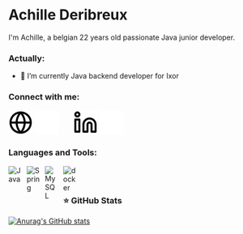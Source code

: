 # Achille Deribreux
I'm Achille, a belgian 22 years old passionate Java junior developer.

### Actually:
- 🔭 I’m currently Java backend developer for Ixor


### Connect with me:

[![img_contact](./img/globe-light.svg)](http://achille-deribreux.be/#gh-light-mode-only)
[![img_contact](./img/globe-dark.svg)](http://achille-deribreux.be/#gh-dark-mode-only)
&nbsp;&nbsp;
&nbsp;&nbsp;
[![img_contact](./img/linkedin-light.svg)](https://www.linkedin.com/in/achille-deribreux/#gh-light-mode-only)
[![img_contact](./img/linkedin-dark.svg)](https://www.linkedin.com/in/achille-deribreux/#gh-dark-mode-only)

### Languages and Tools:
<img align="left" alt="Java" width="26px" src="https://cdn.jsdelivr.net/gh/devicons/devicon/icons/java/java-original.svg" style="padding-right:10px;" />
<img align="left" alt="Spring" width="26px" src="https://cdn.jsdelivr.net/gh/devicons/devicon/icons/spring/spring-original.svg" style="padding-right:10px;" />
<img align="left" alt="MySQL" width="26px" src="https://cdn.jsdelivr.net/gh/devicons/devicon/icons/mysql/mysql-original.svg" style="padding-right:10px;" />
<img align="left" alt="docker" width="26px" src="https://cdn.jsdelivr.net/gh/devicons/devicon/icons/docker/docker-original.svg" style="padding-right:10px;" />
<br />
<br />


### ⭐ GitHub Stats

[![Anurag's GitHub stats](https://github-readme-stats.vercel.app/api?username=Achille-Deribreux&show_icons=true&hide_border=false&title_color=3B1F94f&icon_color=FFE500&bg_color=09131B&text_color=ffffff&border_color=0c1a25)](https://github.com/anuraghazra/github-readme-stats)
